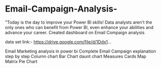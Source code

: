 # Email-Campaign-Analysis-
"Today is the day to improve your Power BI skills! Data analysts aren't the only ones who can benefit from Power BI, even enhance your abilities and advance your career. 
Created dashboard on Email Compaign analysis 

data set link:-
https://drive.google.com/file/d/1Ddx1...

Email Marketing analysis in power bi
Complete Email Campaign explanation step by step
Column chart
Bar Chart
daunt chart
Measures
Cards
Map
Matrix
Pie Chart
